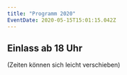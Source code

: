 ```yaml
---
title: "Programm 2020"
EventDate: 2020-05-15T15:01:15.042Z
---
```


## Einlass ab 18 Uhr
(Zeiten können sich leicht verschieben)